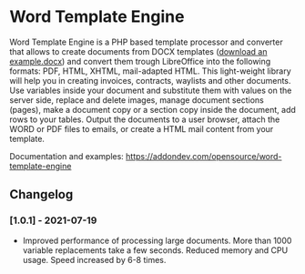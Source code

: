 # Word Template Engine

Word Template Engine is a PHP based template processor and converter that allows to create documents from DOCX templates ([download an example.docx](https://github.com/philip-sorokin/word-template-engine/blob/main/examples/template.docx?raw=true)) and convert them trough LibreOffice into the following formats: PDF, HTML, XHTML, mail-adapted HTML. This light-weight library will help you in creating invoices, contracts, waylists and other documents. Use variables inside your document and substitute them with values on the server side, replace and delete images, manage document sections (pages), make a document copy or a section copy inside the document, add rows to your tables. Output the documents to a user browser, attach the WORD or PDF files to emails, or create a HTML mail content from your template.

Documentation and examples: https://addondev.com/opensource/word-template-engine

## Changelog

### [1.0.1] - 2021-07-19

- Improved performance of processing large documents. More than 1000 variable replacements take a few seconds. Reduced memory and CPU usage. Speed increased by 6-8 times.
